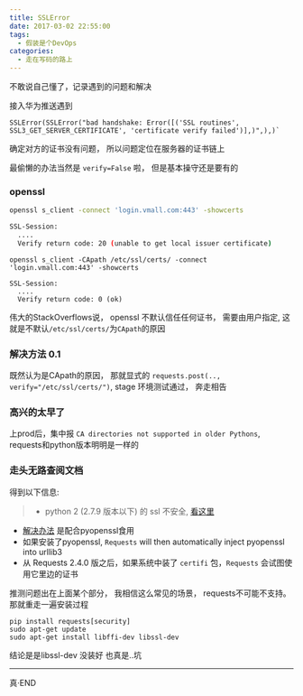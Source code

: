 ```yaml
---
title: SSLError
date: 2017-03-02 22:55:00
tags:
  - 假装是个DevOps
categories:
  - 走在写码的路上
---
```


不敢说自己懂了，记录遇到的问题和解决

接入华为推送遇到

```
SSLError(SSLError("bad handshake: Error([('SSL routines', SSL3_GET_SERVER_CERTIFICATE', 'certificate verify failed')],)",),)`
```

确定对方的证书没有问题， 所以问题定位在服务器的证书链上

最偷懒的办法当然是 `verify=False` 啦， 但是基本操守还是要有的


### openssl

```bash
openssl s_client -connect 'login.vmall.com:443' -showcerts

SSL-Session:
  ....
  Verify return code: 20 (unable to get local issuer certificate)

```

```
openssl s_client -CApath /etc/ssl/certs/ -connect 'login.vmall.com:443' -showcerts

SSL-Session:
  ....
  Verify return code: 0 (ok)
```

伟大的StackOverflows说， openssl 不默认信任任何证书， 需要由用户指定, 这就是不默认`/etc/ssl/certs/`为`CApath`的原因

### 解决方法 0.1
既然认为是CApath的原因， 那就显式的 `requests.post(.., verify="/etc/ssl/certs/")`, stage 环境测试通过， 奔走相告

### 高兴的太早了
上prod后，集中报 `CA directories not supported in older Pythons`, requests和python版本明明是一样的

### 走头无路查阅文档
得到以下信息:
>- python 2 (2.7.9 版本以下) 的 ssl 不安全, [看这里](https://urllib3.readthedocs.io/en/latest/advanced-usage.html#ssl-warnings)
-  [解决办法](https://urllib3.readthedocs.io/en/latest/user-guide.html#ssl-py2) 是配合pyopenssl食用
- 如果安装了pyopenssl, `Requests` will then automatically inject pyopenssl into urllib3
- 从 Requests 2.4.0 版之后，如果系统中装了 `certifi` 包，`Requests` 会试图使用它里边的证书

 推测问题出在上面某个部分， 我相信这么常见的场景， requests不可能不支持。
那就重走一遍安装过程
```
pip install requests[security]
sudo apt-get update
sudo apt-get install libffi-dev libssl-dev
```

结论是是libssl-dev 没装好
也真是..坑

-------

真·END
